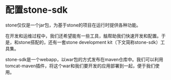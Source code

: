 # 配置stone-sdk

stone仅仅是一个jar包，为基于stone的项目在运行时提供各种功能。

在开发和运维过程中，我们还希望能有一些工具，䏻帮助我们快速开发和配置。于是，和stone搭配的，还有一套stone development kit（下文简称stone-sdk）工具集。

stone-sdk是一个webapp，以war包的方式发布在maven仓库中。我们可以利用tomcat-maven插件，将这个war和我们要开发的应用部署到一起，便于我们使用。